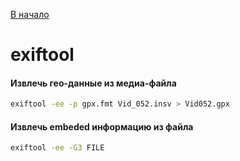 [В начало](README.md)

# exiftool

#### Извлечь гео-данные из медиа-файла
```sh
exiftool -ee -p gpx.fmt Vid_052.insv > Vid052.gpx
```

#### Извлечь embeded информацию из файла
```sh
exiftool -ee -G3 FILE
```